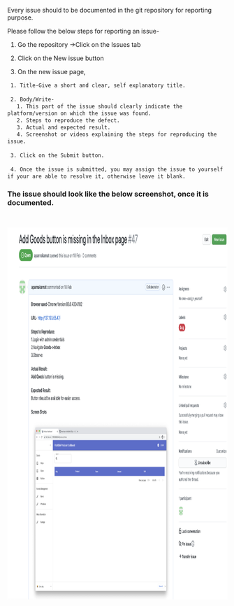 Every issue should to be documented in the git repository for reporting purpose.

Please follow the below steps for reporting an issue-

   1. Go the repository ->Click on the Issues tab

   2. Click on the New issue button

   3. On the new issue page,
      
     1. Title-Give a short and clear, self explanatory title.

     2. Body/Write- 
       1. This part of the issue should clearly indicate the platform/version on which the issue was found.
       2. Steps to reproduce the defect.
       3. Actual and expected result.
       4. Screenshot or videos explaining the steps for reproducing the issue.

     3. Click on the Submit button.

     4. Once the issue is submitted, you may assign the issue to yourself if your are able to resolve it, otherwise leave it blank.

     

   ### The issue should look like the below screenshot, once it is documented.
   &nbsp;

   <img src="https://github.com/NutriSafe-DLT/nutrisafe/blob/documentation-cleanup-and-update/assets/images/Issue%20screenshot.png" alt="Issue"
	 title="Issue" width="900" height="850" />

 